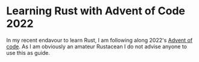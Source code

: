 # Learning Rust with Advent of Code 2022

In my recent endavour to learn Rust, I am following along 2022's [Advent of code](https://adventofcode.com).
As I am obviously an amateur Rustacean I do not advise anyone to use this as guide.

